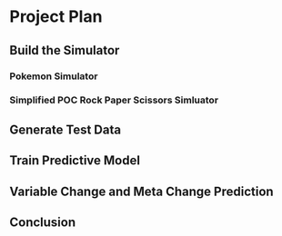 # Project Plan

## Build the Simulator

### Pokemon Simulator

### Simplified POC Rock Paper Scissors Simluator

## Generate Test Data

## Train Predictive Model

## Variable Change and Meta Change Prediction

## Conclusion
